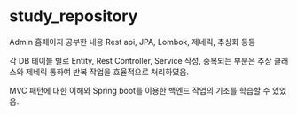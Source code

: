 # study_repository
Admin 홈페이지
공부한 내용 Rest api, JPA, Lombok, 제네릭, 추상화 등등

각 DB 테이블 별로 Entity, Rest Controller, Service 작성, 중복되는 부분은 추상 클래스와 제네릭 통하여 반복 작업을 효율적으로 처리하였음.

MVC 패턴에 대한 이해와 Spring boot를 이용한 백엔드 작업의 기초를 학습할 수 있었음.
